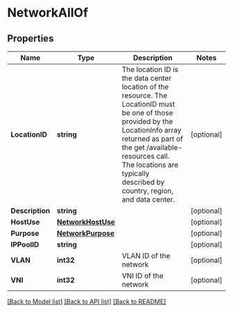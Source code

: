 # NetworkAllOf

## Properties

Name | Type | Description | Notes
------------ | ------------- | ------------- | -------------
**LocationID** | **string** | The location ID is the data center location of the resource.  The LocationID must be one of those provided by the LocationInfo array returned as part of the get /available-resources call.  The locations are typically described by country, region, and data center. | [optional] 
**Description** | **string** |  | [optional] 
**HostUse** | [**NetworkHostUse**](NetworkHostUse.md) |  | [optional] 
**Purpose** | [**NetworkPurpose**](NetworkPurpose.md) |  | [optional] 
**IPPoolID** | **string** |  | [optional] 
**VLAN** | **int32** | VLAN ID of the network | [optional] 
**VNI** | **int32** | VNI ID of the network | [optional] 

[[Back to Model list]](../README.md#documentation-for-models) [[Back to API list]](../README.md#documentation-for-api-endpoints) [[Back to README]](../README.md)


